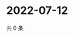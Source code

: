 # 2022-07-12

共 0 条

<!-- BEGIN WEIBO -->
<!-- 最后更新时间 Tue Jul 12 2022 22:14:30 GMT+0800 (China Standard Time) -->

<!-- END WEIBO -->
